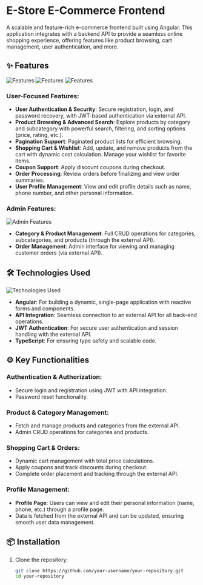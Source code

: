 # E-Store E-Commerce Frontend

A scalable and feature-rich e-commerce frontend built using  Angular. This application integrates with a backend API to provide a seamless online shopping experience, offering features like product browsing, cart management, user authentication, and more.

## ✨ Features
![Features](./ImageReadme/Login.png)
![Features](./ImageReadme/forget.png)
![Features](./ImageReadme/resgster.png)



### User-Focused Features:
- **User Authentication & Security**: Secure registration, login, and password recovery, with JWT-based authentication via external API.
- **Product Browsing & Advanced Search**: Explore products by category and subcategory with powerful search, filtering, and sorting options (price, rating, etc.).
- **Pagination Support**: Paginated product lists for efficient browsing.
- **Shopping Cart & Wishlist**: Add, update, and remove products from the cart with dynamic cost calculation. Manage your wishlist for favorite items.
- **Coupon Support**: Apply discount coupons during checkout.
- **Order Processing**: Review orders before finalizing and view order summaries.
- **User Profile Management**: View and edit profile details such as name, phone number, and other personal information.

### Admin Features:
![Admin Features](./ImageReadme/home.png)
- **Category & Product Management**: Full CRUD operations for categories, subcategories, and products (through the external API).
- **Order Management**: Admin interface for viewing and managing customer orders (via external API).

## 🛠️ Technologies Used
![Technologies Used](./ImageReadme/personal.png)
- **Angular**: For building a dynamic, single-page application with reactive forms and components.
- **API Integration**: Seamless connection to an external API for all back-end operations.
- **JWT Authentication**: For secure user authentication and session handling with the external API.
- **TypeScript**: For ensuring type safety and scalable code.

## ⚙️ Key Functionalities

### Authentication & Authorization:
- Secure login and registration using JWT with API integration.
- Password reset functionality.

### Product & Category Management:
- Fetch and manage products and categories from the external API.
- Admin CRUD operations for categories and products.

### Shopping Cart & Orders:
- Dynamic cart management with total price calculations.
- Apply coupons and track discounts during checkout.
- Complete order placement and tracking through the external API.

### Profile Management:
- **Profile Page**: Users can view and edit their personal information (name, phone, etc.) through a profile page.
- Data is fetched from the external API and can be updated, ensuring smooth user data management.

## 📦 Installation
1. Clone the repository:
   ```bash
   git clone https://github.com/your-username/your-repository.git
   cd your-repository
